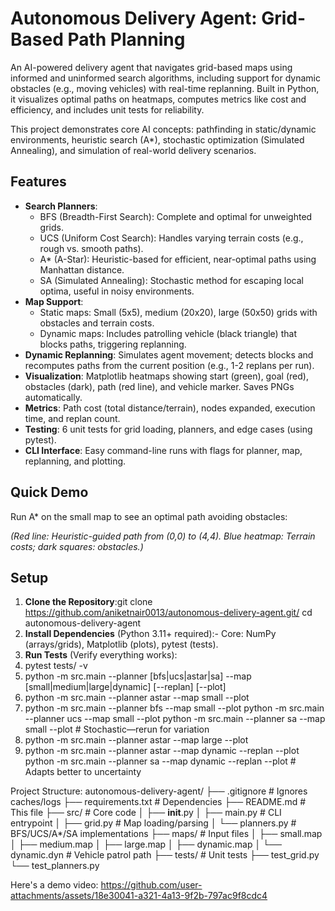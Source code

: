 # Autonomous Delivery Agent: Grid-Based Path Planning

An AI-powered delivery agent that navigates grid-based maps using informed and uninformed search algorithms, including support for dynamic obstacles (e.g., moving vehicles) with real-time replanning. Built in Python, it visualizes optimal paths on heatmaps, computes metrics like cost and efficiency, and includes unit tests for reliability.

This project demonstrates core AI concepts: pathfinding in static/dynamic environments, heuristic search (A*), stochastic optimization (Simulated Annealing), and simulation of real-world delivery scenarios.


## Features
- **Search Planners**:
  - BFS (Breadth-First Search): Complete and optimal for unweighted grids.
  - UCS (Uniform Cost Search): Handles varying terrain costs (e.g., rough vs. smooth paths).
  - A* (A-Star): Heuristic-based for efficient, near-optimal paths using Manhattan distance.
  - SA (Simulated Annealing): Stochastic method for escaping local optima, useful in noisy environments.
- **Map Support**:
  - Static maps: Small (5x5), medium (20x20), large (50x50) grids with obstacles and terrain costs.
  - Dynamic maps: Includes patrolling vehicle (black triangle) that blocks paths, triggering replanning.
- **Dynamic Replanning**: Simulates agent movement; detects blocks and recomputes paths from the current position (e.g., 1-2 replans per run).
- **Visualization**: Matplotlib heatmaps showing start (green), goal (red), obstacles (dark), path (red line), and vehicle marker. Saves PNGs automatically.
- **Metrics**: Path cost (total distance/terrain), nodes expanded, execution time, and replan count.
- **Testing**: 6 unit tests for grid loading, planners, and edge cases (using pytest).
- **CLI Interface**: Easy command-line runs with flags for planner, map, replanning, and plotting.

## Quick Demo
Run A* on the small map to see an optimal path avoiding obstacles:


*(Red line: Heuristic-guided path from (0,0) to (4,4). Blue heatmap: Terrain costs; dark squares: obstacles.)*

## Setup
1. **Clone the Repository**:git clone https://github.com/aniketnair0013/autonomous-delivery-agent.git/ cd autonomous-delivery-agent
2. **Install Dependencies** (Python 3.11+ required):- Core: NumPy (arrays/grids), Matplotlib (plots), pytest (tests).
3. **Run Tests** (Verify everything works):
4. pytest tests/ -v
5. python -m src.main --planner [bfs|ucs|astar|sa] --map [small|medium|large|dynamic] [--replan] [--plot]
6. python -m src.main --planner astar --map small --plot
7. python -m src.main --planner bfs --map small --plot python -m src.main --planner ucs --map small --plot python -m src.main --planner sa --map small --plot # Stochastic—rerun for variation
8. python -m src.main --planner astar --map large --plot
9. python -m src.main --planner astar --map dynamic --replan --plot python -m src.main --planner sa --map dynamic --replan --plot # Adapts better to uncertainty



Project Structure:
autonomous-delivery-agent/
├── .gitignore              # Ignores caches/logs
├── requirements.txt        # Dependencies
├── README.md              # This file
├── src/                   # Core code
│   ├── __init__.py
│   ├── main.py            # CLI entrypoint
│   ├── grid.py            # Map loading/parsing
│   └── planners.py        # BFS/UCS/A*/SA implementations
├── maps/                  # Input files
│   ├── small.map
│   ├── medium.map
│   ├── large.map
│   ├── dynamic.map
│   └── dynamic.dyn        # Vehicle patrol path
├── tests/                 # Unit tests
    ├── test_grid.py
    └── test_planners.py

Here's a demo video:
https://github.com/user-attachments/assets/18e30041-a321-4a13-9f2b-797ac9f8cdc4










